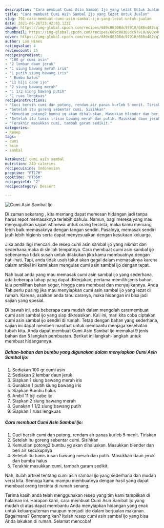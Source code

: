 ```yaml
---
description: "Cara membuat Cumi Asin Sambal Ijo yang lezat Untuk Jualan"
title: "Cara membuat Cumi Asin Sambal Ijo yang lezat Untuk Jualan"
slug: 791-cara-membuat-cumi-asin-sambal-ijo-yang-lezat-untuk-jualan
date: 2021-06-26T23:42:03.123Z
image: https://img-global.cpcdn.com/recipes/689c08308dc97910/680x482cq70/cumi-asin-sambal-ijo-foto-resep-utama.jpg
thumbnail: https://img-global.cpcdn.com/recipes/689c08308dc97910/680x482cq70/cumi-asin-sambal-ijo-foto-resep-utama.jpg
cover: https://img-global.cpcdn.com/recipes/689c08308dc97910/680x482cq70/cumi-asin-sambal-ijo-foto-resep-utama.jpg
author: Lou Hines
ratingvalue: 4
reviewcount: 15
recipeingredient:
- "100 gr cumi asin"
- "2 lembar daun jeruk"
- "1 siung bawang merah iris"
- "1 putih siung bawang iris"
- " Bumbu halus"
- "11 biji cabe ijo"
- "2 siung bawang merah"
- "1 1/2 siung bawang putih"
- "1 ruas lengkuas"
recipeinstructions:
- "Cuci bersih cumi dan potong, rendam air panas kurleb 5 menit. Tiriskan"
- "Setelah itu goreng sebentar cumi. Sisihkan"
- "Kemudian potong2 bumbu yg akan dihaluskan. Masukkan blender dan beri air secukupnya"
- "Setelah itu tumis irisan bawang merah dan putih. Masukkan daun jeruk dan bumbu halus"
- "Terakhir masukkan cumi, tambah garam sedikit."
categories:
- Resep
tags:
- cumi
- asin
- sambal

katakunci: cumi asin sambal 
nutrition: 240 calories
recipecuisine: Indonesian
preptime: "PT17M"
cooktime: "PT35M"
recipeyield: "2"
recipecategory: Dessert

---
```



![Cumi Asin Sambal Ijo](https://img-global.cpcdn.com/recipes/689c08308dc97910/680x482cq70/cumi-asin-sambal-ijo-foto-resep-utama.jpg)

Di zaman  sekarang , kita memang dapat memesan hidangan jadi tanpa harus repot memasaknya terlebih dahulu. Namun, bagi mereka yang mau menyuguhkan sajian istimewa untuk orang tercinta, maka kamu memang lebih baik memasaknya dengan tangan sendiri. Pasalnya, memasak sendiri jauh lebih higienis serta dapat menyesuaikan dengan kesukaan keluarga.

Jika anda lagi mencari ide resep cumi asin sambal ijo yang nikmat dan sederhana,maka di sinilah tempatnya. Cara membuat cumi asin sambal ijo  sebenarnya tidak susah untuk dilakukan jika kamu membuatnya dengan hati-hati. Tapi, anda tidak usah takut akan gagal dalam memasaknya 
karena dalam artikel ini kami akan mengulas cumi asin sambal ijo dengan tepat.  



Nah buat anda yang mau memasak cumi asin sambal ijo yang sederhana, ada beberapa tahap yang dapat dikerjakan, pertama memilih jenis bahan, lalu pemilihan bahan segar, hingga cara membuat dan menyajikannya. Anda Tak perlu pusing jika mau menyiapkan cumi asin sambal ijo yang lezat di rumah. Karena, asalkan anda  tahu caranya, maka hidangan ini bisa jadi sajian yang spesial.

Di bawah ini, ada beberapa cara mudah dalam mengolah caramembuat cumi asin sambal ijo yang siap dikreasikan. Kali ini, mari kita coba ciptakan cumi asin sambal ijo sendiri di rumah. Tetap dengan bahan yang sederhana, sajian ini dapat memberi manfaat untuk membantu menjaga kesehatan tubuh kita. Anda dapat membuat Cumi Asin Sambal Ijo memakai 9 jenis bahan dan 5 langkah pembuatan. Berikut ini langkah-langkah untuk membuat hidangannya.

<!--inarticleads1-->

##### Bahan-bahan dan bumbu yang digunakan dalam menyiapkan Cumi Asin Sambal Ijo:

1. Sediakan 100 gr cumi asin
1. Sediakan 2 lembar daun jeruk
1. Siapkan 1 siung bawang merah iris
1. Gunakan 1 putih siung bawang iris
1. Siapkan  Bumbu halus
1. Ambil 11 biji cabe ijo
1. Siapkan 2 siung bawang merah
1. Gunakan 1 1/2 siung bawang putih
1. Siapkan 1 ruas lengkuas




<!--inarticleads2-->

##### Cara membuat Cumi Asin Sambal Ijo:

1. Cuci bersih cumi dan potong, rendam air panas kurleb 5 menit. Tiriskan
1. Setelah itu goreng sebentar cumi. Sisihkan
1. Kemudian potong2 bumbu yg akan dihaluskan. Masukkan blender dan beri air secukupnya
1. Setelah itu tumis irisan bawang merah dan putih. Masukkan daun jeruk dan bumbu halus
1. Terakhir masukkan cumi, tambah garam sedikit.




Nah, itulah artikel tentang  cumi asin sambal ijo  yang sederhana dan mudah versi kita. Semoga kamu mampu membuatnya dengan hasil yang dapat membuat oreng tercinta di rumah senang. 

Terima kasih anda telah menggunakan resep yang tim kami tampilkan di halaman ini. Harapan kami, cara membuat  Cumi Asin Sambal Ijo yang mudah di atas dapat membantu Anda menyiapkan hidangan yang enak untuk keluarga/teman maupun menjadi ide dalam berjualan makanan. Bagaimana? Gampang kan? Itulah resep cumi asin sambal ijo yang bisa Anda lakukan di rumah. Selamat mencoba!

